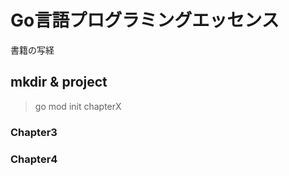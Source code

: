 # Go言語プログラミングエッセンス
書籍の写経

## mkdir & project

> go mod init chapterX

### Chapter3


### Chapter4


